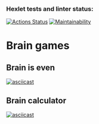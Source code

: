 ### Hexlet tests and linter status:
[![Actions Status](https://github.com/depocoder/python-project-49/workflows/hexlet-check/badge.svg)](https://github.com/depocoder/python-project-49/actions)
[![Maintainability](https://api.codeclimate.com/v1/badges/856215475485b79275a0/maintainability)](https://codeclimate.com/github/depocoder/python-project-49/maintainability)

# Brain games

## Brain is even

[![asciicast](https://asciinema.org/a/diWzCSgd57HAkhHyedHudofAx.svg)](https://asciinema.org/a/diWzCSgd57HAkhHyedHudofAx)

## Brain calculator

[![asciicast](https://asciinema.org/a/L7u2KS1PzwFU2jFqny6dIpFnG.svg)](https://asciinema.org/a/L7u2KS1PzwFU2jFqny6dIpFnG)
